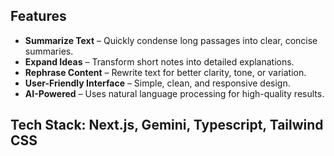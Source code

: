 ##  Features
- **Summarize Text** – Quickly condense long passages into clear, concise summaries.
- **Expand Ideas** – Transform short notes into detailed explanations.
- **Rephrase Content** – Rewrite text for better clarity, tone, or variation.
- **User-Friendly Interface** – Simple, clean, and responsive design.
- **AI-Powered** – Uses natural language processing for high-quality results.


## Tech Stack: Next.js, Gemini, Typescript, Tailwind CSS 
